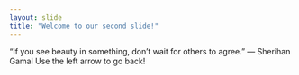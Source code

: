 ```yaml
---
layout: slide
title: "Welcome to our second slide!"
---
```

“If you see beauty in something, don’t wait for others to agree.” — Sherihan Gamal
Use the left arrow to go back!
